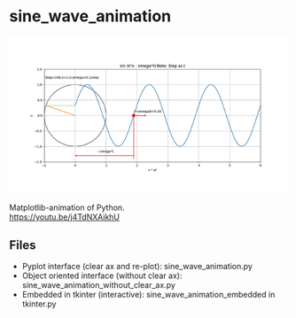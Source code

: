 # sine_wave_animation

![image_sine_wave](https://github.com/marukatsutech/sine_wave_animation/blob/master/image_sine_wave.png)

Matplotlib-animation of Python.  
https://youtu.be/j4TdNXAikhU

## Files
* Pyplot interface (clear ax and re-plot): sine_wave_animation.py
* Object oriented interface (without clear ax): sine_wave_animation_without_clear_ax.py
* Embedded in tkinter (interactive): sine_wave_animation_embedded in tkinter.py
